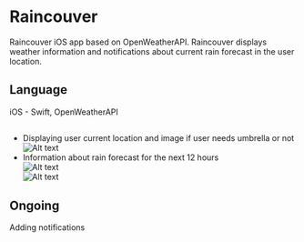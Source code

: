 # Raincouver

Raincouver iOS app based on OpenWeatherAPI. Raincouver displays weather information
and notifications about current rain forecast in the user location.

## Language

iOS - Swift,  OpenWeatherAPI

##
* Displaying user current location and image if user needs umbrella or not <br />
![Alt text](https://cdn-images-1.medium.com/max/800/1*sz_n9hN1_Fsv3UFoZ2iqYw.png)  <br />
* Information about rain forecast for the next 12 hours <br />
![Alt text](https://cdn-images-1.medium.com/max/800/1*RdVCLnH2218zi2U0lvWELA.png) <br />
![Alt text](https://cdn-images-1.medium.com/max/800/1*ofsQRCDJwAH69nT5YB5Kuw.png) <br />
## Ongoing 
Adding notifications
